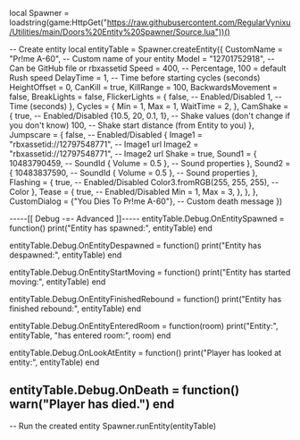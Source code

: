 local Spawner = loadstring(game:HttpGet("https://raw.githubusercontent.com/RegularVynixu/Utilities/main/Doors%20Entity%20Spawner/Source.lua"))()


-- Create entity
local entityTable = Spawner.createEntity({
    CustomName = "Pr!me A-60", -- Custom name of your entity
    Model = "12701752918", -- Can be GitHub file or rbxassetid
    Speed = 400, -- Percentage, 100 = default Rush speed
    DelayTime = 1, -- Time before starting cycles (seconds)
    HeightOffset = 0,
    CanKill = true,
    KillRange = 100,
    BackwardsMovement = false,
    BreakLights = false,
    FlickerLights = {
        false, -- Enabled/Disabled
        1, -- Time (seconds)
    },
    Cycles = {
        Min = 1,
        Max = 1,
        WaitTime = 2,
    },
    CamShake = {
        true, -- Enabled/Disabled
        {10.5, 20, 0.1, 1}, -- Shake values (don't change if you don't know)
        100, -- Shake start distance (from Entity to you)
    },
    Jumpscare = {
        false, -- Enabled/Disabled
        {
            Image1 = "rbxassetid://12797548771", -- Image1 url
            Image2 = "rbxassetid://12797548771", -- Image2 url
            Shake = true,
            Sound1 = {
                10483790459, -- SoundId
                { Volume = 0.5 }, -- Sound properties
            },
            Sound2 = {
                10483837590, -- SoundId
                { Volume = 0.5 }, -- Sound properties
            },
            Flashing = {
                true, -- Enabled/Disabled
                Color3.fromRGB(255, 255, 255), -- Color
            },
            Tease = {
                true, -- Enabled/Disabled
                Min = 1,
                Max = 3,
            },
        },
    },
    CustomDialog = {"You Dies To Pr!me A-60"}, -- Custom death message
})


-----[[  Debug -=- Advanced  ]]-----
entityTable.Debug.OnEntitySpawned = function()
    print("Entity has spawned:", entityTable)
end

entityTable.Debug.OnEntityDespawned = function()
    print("Entity has despawned:", entityTable)
end

entityTable.Debug.OnEntityStartMoving = function()
    print("Entity has started moving:", entityTable)
end

entityTable.Debug.OnEntityFinishedRebound = function()
    print("Entity has finished rebound:", entityTable)
end

entityTable.Debug.OnEntityEnteredRoom = function(room)
    print("Entity:", entityTable, "has entered room:", room)
end

entityTable.Debug.OnLookAtEntity = function()
    print("Player has looked at entity:", entityTable)
end

entityTable.Debug.OnDeath = function()
    warn("Player has died.")
end
------------------------------------


-- Run the created entity
Spawner.runEntity(entityTable)
